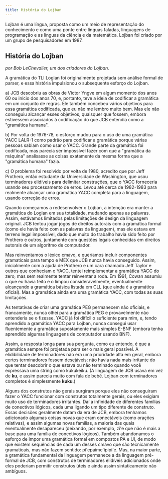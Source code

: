 ```yaml
---
title: História do Lojban
---
```


<div class="lojbo"></div>

Lojban é uma língua, proposta como um meio de representação do conhecimento e como uma ponte entre línguas faladas, linguagens de programação e as línguas da ciência e da matemática.
Lojban foi criado por um grupo de pesquisadores em 1987.

## História do Lojban

_por Bob LeChevalier, um dos criadores do Lojban_.

A gramática do TLI Loglan foi originalmente projetada sem análise formal de parser, e essa história impulsionou o subsequente esforço do Lojban.

a) JCB descobriu as obras de Victor Yngve em algum momento dos anos 60 ou início dos anos 70, e, portanto, teve a ideia de codificar a gramática em um conjunto de regras. Ele também concebeu vários objetivos para essa gramática codificada, que eu não me lembro muito bem. Mas ele não conseguiu alcançar esses objetivos, quaisquer que fossem, embora estivessem associados à codificação do que JCB entendia como a "gramática humana".

b) Por volta de 1976-78, o esforço mudou para o uso de uma gramática YACC LALR-1 como padrão para codificar a gramática porque várias pessoas sabiam como usar o YACC. Grande parte da gramática foi codificada, mas parecia ser impossível fazer com que a "gramática da máquina" analisasse as coisas exatamente da mesma forma que a "gramática humana" fazia.

c) O problema foi resolvido por volta de 1980, acredito que por Jeff Prothero, então estudante da Universidade de Washington, que usou terminadores elidíveis para delimitar construções, que o YACC forneceria usando seu processamento de erros. Levou até cerca de 1982-1983 para realmente alcançar uma gramática YACC completa para a linguagem, usando correção de erros.

Quando começamos a redesenvolver o Lojban, a intenção era manter a gramática do Loglan em sua totalidade, mudando apenas as palavras. Assim, estávamos limitados pelas limitações de design da linguagem original. JCB tentou jogar jogos de direitos autorais com a gramática formal (como ele havia feito com as palavras da linguagem), mas ele estava em terreno legal impossível, dado que muito do trabalho havia sido feito por Prothero e outros, juntamente com questões legais conhecidas em direitos autorais de um algoritmo de computador.

Mas reinventamos o léxico cmavo, e queríamos incluir componentes gramaticais para tempo e MEX que JCB nunca havia conseguido. Assim, inicialmente com a ajuda de Prothero e um cara chamado Jeff Taylor e outros que conheciam o YACC, tentei reimplementar a gramática YACC do zero, mas sem realmente tentar reinventar a roda. Em 1991, Cowan assumiu o que eu havia feito e o limpou consideravelmente, eventualmente alcançando a gramática básica listada em CLL (que ainda é a gramática oficial). Mas a gramática ainda era uma gramática YACC, com todas as suas limitações.

As tentativas de criar uma gramática PEG permanecem não oficiais, e francamente, nunca olhei para a gramática PEG e provavelmente não entenderia se o fizesse. YACC já foi difícil o suficiente para mim, e, tendo aprendido a gramática YACC para Lojban, nunca consegui usar fluentemente a gramática supostamente mais simples E-BNF (embora tenha aprendido algumas linguagens de computador usando BNF).

Assim, a resposta longa para sua pergunta, como eu entendo, é que a gramática sempre foi projetada para ser o mais geral possível. A elidibilidade de terminadores não era uma prioridade alta em geral, embora certos terminadores fossem desejáveis; não havia nada mais irritante do que tentar descobrir o que estava ou não terminado quando você expressava uma string como kukukeiku. (A linguagem de JCB usava <gu> em vez de **ku**, e assim parecia muito com fala de bebê. Lojban com terminadores completos é simplesmente **kuku**.)

Alguns dos construtos não gerais surgiram porque eles não conseguiram fazer o YACC funcionar com construtos totalmente gerais, ou eles exigiam muito uso de terminadores irritantes. Daí a infinidade de diferentes famílias de conectivos lógicos, cada uma ligando um tipo diferente de construto. Essas decisões geralmente datam da era de JCB, embora tenhamos adicionado algumas coisas novas que eram conectáveis (como orações relativas), e assim algumas novas famílias, a maioria das quais eventualmente desapareceu (deixando, por exemplo, zi'e que não é mais a base para uma família de conectivos lógicos). Também abandonamos o esforço de impor uma gramática formal em compostos PA e UI, de modo que existem sequências de cada um desses cmavo que são tecnicamente gramaticais, mas não fazem sentido: pi'epaime'ipipi'e. Mas, na maior parte, a gramática fundamental da linguagem permanece a da linguagem pré-formal de JCB, com construtos de terminadores elidíveis adicionados onde eles poderiam permitir construtos úteis e ainda assim sintaticamente não ambíguos.